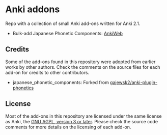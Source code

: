 # Anki addons

Repo with a collection of small Anki add-ons written for Anki 2.1.

* Bulk-add Japanese Phonetic Components: [AnkiWeb](https://ankiweb.net/shared/info/1362659377)

## Credits

Some of the add-ons found in this repository were adopted from earlier works by other authors. Check the comments on the source files for each add-on for credits to other contributors.

* japanese_phonetic_components: Forked from [gajewsk2/anki-plugin-phonetics](https://github.com/gajewsk2/anki-plugin-phonetics)


## License

Most of the add-ons in this repository are licensed under the same license as Anki, the [GNU AGPL, version 3 or later](https://www.gnu.org/licenses/agpl.html). Please check the source code comments for more details on the licensing of each add-on.
